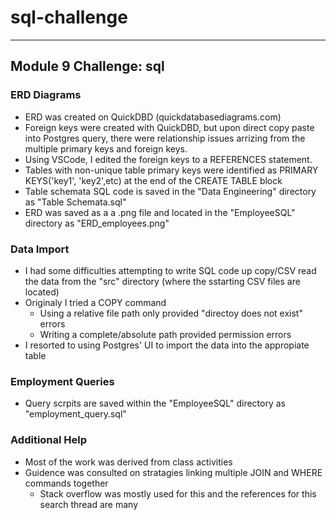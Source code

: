# sql-challenge
---
Module 9 Challenge: sql
---

### ERD Diagrams
* ERD was created on QuickDBD (quickdatabasediagrams.com)
* Foreign keys were created with QuickDBD, but upon direct copy paste into Postgres query, there were relationship issues arrizing from the multiple primary keys and foreign keys.  
* Using VSCode, I edited the foreign keys to a REFERENCES statement.
* Tables with non-unique table primary keys were identified as PRIMARY KEYS('key1', 'key2',etc) at the end of the CREATE TABLE block
* Table schemata SQL code is saved in the "Data Engineering" directory as "Table Schemata.sql"
* ERD was saved as a a .png file and located in the "EmployeeSQL" directory as "ERD_employees.png"

### Data Import
* I had some difficulties attempting to write SQL code up copy/CSV read the data from the "src" directory (where the sstarting CSV files are located)
* Originaly I tried a COPY command
    - Using a relative file path only provided "directoy does not exist" errors
    - Writing a complete/absolute path provided permission errors
* I resorted to using Postgres' UI to import the data into the appropiate table

### Employment Queries
* Query scrpits are saved within the "EmployeeSQL" directory as "employment_query.sql"


### Additional Help
* Most of the work was derived from class activities
* Guidence was consulted on stratagies linking multiple JOIN and WHERE commands together
    - Stack overflow was mostly used for this and the references for this search thread are many
